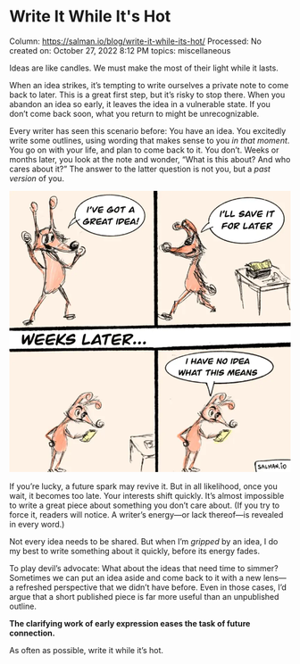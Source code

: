 # Write It While It's Hot

Column: https://salman.io/blog/write-it-while-its-hot/
Processed: No
created on: October 27, 2022 8:12 PM
topics: miscellaneous

Ideas are like candles. We must make the most of their light while it lasts.

When an idea strikes, it’s tempting to write ourselves a private note to come back to later. This is a great first step, but it’s risky to stop there. When you abandon an idea so early, it leaves the idea in a vulnerable state. If you don’t come back soon, what you return to might be unrecognizable.

Every writer has seen this scenario before: You have an idea. You excitedly write some outlines, using wording that makes sense to you *in that moment*. You go on with your life, and plan to come back to it. You don’t. Weeks or months later, you look at the note and wonder, “What is this about? And who cares about it?” The answer to the latter question is not you, but a *past version* of you.

![](Write%20It%20While%20It's%20Hot%205887d850b59a46f09888a5f4507059b3/write-while-hot.webp)

If you’re lucky, a future spark may revive it. But in all likelihood, once you wait, it becomes too late. Your interests shift quickly. It’s almost impossible to write a great piece about something you don’t care about. (If you try to force it, readers will notice. A writer’s energy—or lack thereof—is revealed in every word.)

Not every idea needs to be shared. But when I’m *gripped* by an idea, I do my best to write something about it quickly, before its energy fades.

To play devil’s advocate: What about the ideas that need time to simmer? Sometimes we can put an idea aside and come back to it with a new lens—a refreshed perspective that we didn’t have before. Even in those cases, I’d argue that a short published piece is far more useful than an unpublished outline.

**The clarifying work of early expression eases the task of future connection.**

As often as possible, write it while it’s hot.